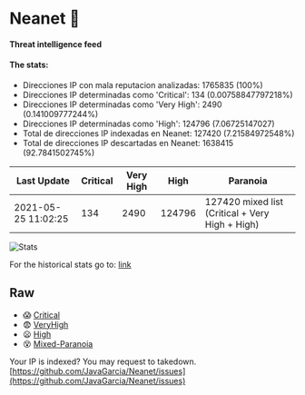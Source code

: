 # Neanet :hocho:
#### Threat intelligence feed
#### The stats:

- Direcciones IP con mala reputacion analizadas: 1765835 (100%)
- Direcciones IP determinadas como 'Critical':  134 (0.00758847797218%)
- Direcciones IP determinadas como 'Very High':  2490 (0.141009777244%)
- Direcciones IP determinadas como 'High':  124796 (7.06725147027)
- Total de direcciones IP indexadas en Neanet:  127420 (7.21584972548%)
- Total de direcciones IP descartadas en Neanet:  1638415 (92.7841502745%)

| Last Update | Critical | Very High | High | Paranoia |
| --- | --- | --- | --- | --- |
| 2021-05-25 11:02:25 | 134 | 2490 | 124796 | 127420 mixed list (Critical + Very High + High)|

![Stats](https://docs.google.com/spreadsheets/d/e/2PACX-1vSnaNMIXVabIpDJjufMlzH7poXnshF3mgd8Is1g9ytUEzVsP5my4Trn8f-xkoLLQ38xpL3HtmUexLo6/pubchart?oid=501124687&format=image)

For the historical stats go to: [link](/stats.csv)
## Raw
- :scream: [Critical](https://raw.githubusercontent.com/JavaGarcia/Neanet/master/blacklists/neanet_critical.txt)
- :fearful: [VeryHigh](https://raw.githubusercontent.com/JavaGarcia/Neanet/master/blacklists/neanet_veryHigh.txtt)
- :frowning: [High](https://raw.githubusercontent.com/JavaGarcia/Neanet/master/blacklists/neanet_high.txt)
- :dizzy_face: [Mixed-Paranoia](https://raw.githubusercontent.com/JavaGarcia/Neanet/master/blacklists/neanet_all.txt)


Your IP is indexed? You may request to takedown. [https://github.com/JavaGarcia/Neanet/issues](https://github.com/JavaGarcia/Neanet/issues)








































































































































































































































































































































































































































































































































































































































































































































































































































































































































































































































































































































































































































































































































































































































































































































































































































































































































































































































































































































































































































































































































































































































































































































































































































































































































































































































































































































































































































































































































































































































































































































































































































































































































































































































































































































































































































































































































































































































































































































































































































































































































































































































































































































































































































































































































































































































































































































































































































































































































































































































































































































































































































































































































































































































































































































































































































































































































































































































































































































































































































































































































































































































































































































































































































































































































































































































































































































































































